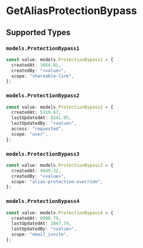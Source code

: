 # GetAliasProtectionBypass


## Supported Types

### `models.ProtectionBypass1`

```typescript
const value: models.ProtectionBypass1 = {
  createdAt: 1664.81,
  createdBy: "<value>",
  scope: "shareable-link",
};
```

### `models.ProtectionBypass2`

```typescript
const value: models.ProtectionBypass2 = {
  createdAt: 5319.67,
  lastUpdatedAt: 8241.05,
  lastUpdatedBy: "<value>",
  access: "requested",
  scope: "user",
};
```

### `models.ProtectionBypass3`

```typescript
const value: models.ProtectionBypass3 = {
  createdAt: 4649.22,
  createdBy: "<value>",
  scope: "alias-protection-override",
};
```

### `models.ProtectionBypass4`

```typescript
const value: models.ProtectionBypass4 = {
  createdAt: 6090.79,
  lastUpdatedAt: 1847.74,
  lastUpdatedBy: "<value>",
  scope: "email_invite",
};
```

